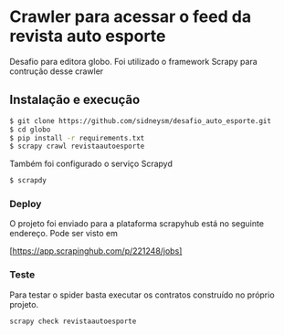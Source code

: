 # Crawler para acessar o feed da revista auto esporte

Desafio para editora globo. Foi utilizado o framework Scrapy para contrução desse crawler



## Instalação e execução


```sh
$ git clone https://github.com/sidneysm/desafio_auto_esporte.git
$ cd globo
$ pip install -r requirements.txt
$ scrapy crawl revistaautoesporte
```

Também foi configurado o serviço Scrapyd

```sh
$ scrapdy
```

### Deploy

O projeto foi enviado para a plataforma scrapyhub está no seguinte endereço. Pode ser visto em

[https://app.scrapinghub.com/p/221248/jobs]

### Teste

Para testar o spider basta executar os contratos construído no próprio projeto.

```sh
scrapy check revistaautoesporte
```
